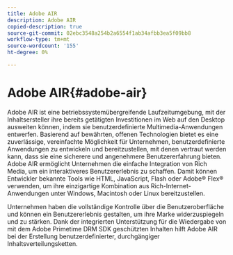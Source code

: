 ```yaml
---
title: Adobe AIR
description: Adobe AIR
copied-description: true
source-git-commit: 02ebc3548a254b2a6554f1ab34afbb3ea5f09bb8
workflow-type: tm+mt
source-wordcount: '155'
ht-degree: 0%

---
```


# Adobe AIR{#adobe-air}

Adobe AIR ist eine betriebssystemübergreifende Laufzeitumgebung, mit der Inhaltsersteller ihre bereits getätigten Investitionen im Web auf den Desktop ausweiten können, indem sie benutzerdefinierte Multimedia-Anwendungen entwerfen. Basierend auf bewährten, offenen Technologien bietet es eine zuverlässige, vereinfachte Möglichkeit für Unternehmen, benutzerdefinierte Anwendungen zu entwickeln und bereitzustellen, mit denen vertraut werden kann, dass sie eine sicherere und angenehmere Benutzererfahrung bieten. Adobe AIR ermöglicht Unternehmen die einfache Integration von Rich Media, um ein interaktiveres Benutzererlebnis zu schaffen. Damit können Entwickler bekannte Tools wie HTML, JavaScript, Flash oder Adobe® Flex® verwenden, um ihre einzigartige Kombination aus Rich-Internet-Anwendungen unter Windows, Macintosh oder Linux bereitzustellen.

Unternehmen haben die vollständige Kontrolle über die Benutzeroberfläche und können ein Benutzererlebnis gestalten, um ihre Marke widerzuspiegeln und zu stärken. Dank der integrierten Unterstützung für die Wiedergabe von mit dem Adobe Primetime DRM SDK geschützten Inhalten hilft Adobe AIR bei der Erstellung benutzerdefinierter, durchgängiger Inhaltsverteilungsketten.
